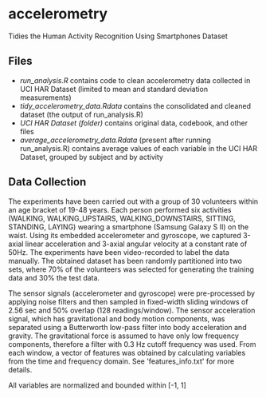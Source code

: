 # accelerometry
Tidies the Human Activity Recognition Using Smartphones Dataset

## Files
- *run_analysis.R* contains code to clean accelerometry data collected in UCI HAR Dataset (limited to mean and standard deviation measurements)
- *tidy_accelerometry_data.Rdata* contains the consolidated and cleaned dataset (the output of run_analysis.R)
- *UCI HAR Dataset (folder)* contains original data, codebook, and other files
- *average_accelerometry_data.Rdata* (present after running run_analysis.R) contains average values of each variable in the UCI HAR Dataset, grouped by subject and by activity

## Data Collection
The experiments have been carried out with a group of 30 volunteers within an age bracket of 19-48 years. Each person performed six activities (WALKING, WALKING_UPSTAIRS, WALKING_DOWNSTAIRS, SITTING, STANDING, LAYING) wearing a smartphone (Samsung Galaxy S II) on the waist. Using its embedded accelerometer and gyroscope, we captured 3-axial linear acceleration and 3-axial angular velocity at a constant rate of 50Hz. The experiments have been video-recorded to label the data manually. The obtained dataset has been randomly partitioned into two sets, where 70% of the volunteers was selected for generating the training data and 30% the test data. 

The sensor signals (accelerometer and gyroscope) were pre-processed by applying noise filters and then sampled in fixed-width sliding windows of 2.56 sec and 50% overlap (128 readings/window). The sensor acceleration signal, which has gravitational and body motion components, was separated using a Butterworth low-pass filter into body acceleration and gravity. The gravitational force is assumed to have only low frequency components, therefore a filter with 0.3 Hz cutoff frequency was used. From each window, a vector of features was obtained by calculating variables from the time and frequency domain. See 'features_info.txt' for more details.

All variables are normalized and bounded within \[-1, 1\]

